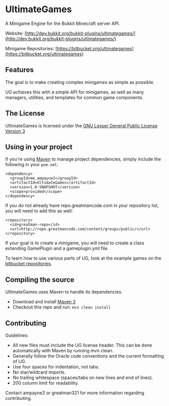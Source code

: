 UltimateGames
=============

A Minigame Engine for the Bukkit Minecraft server API.

Website: [http://dev.bukkit.org/bukkit-plugins/ultimategames/](http://dev.bukkit.org/bukkit-plugins/ultimategames/)

Minigame Repositories: [https://bitbucket.org/ultimategames](https://bitbucket.org/ultimategames)

Features
--------

The goal is to make creating complex minigames as simple as possible.

UG achieves this with a simple API for minigames, as well as many managers, utilities, and templates for common game components.

The License
-----------

UltimateGames is licensed under the [GNU Lesser General Public License Version 3](https://github.com/ampayne2/UltimateGames/blob/master/LICENSE.txt)

Using in your project
---------------------

If you're using [Maven](http://maven.apache.org/download.html) to manage project dependencies, simply include the following in your `pom.xml`:

    <dependency>
      <groupId>me.ampayne2</groupId>
      <artifactId>UltimateGames</artifactId>
      <version>1.0-SNAPSHOT</version>
      <scope>provided</scope>
    </dependency>

If you do not already have repo.greatmancode.com in your repository list, you will need to add this as well:

    <repository>
      <id>greatman-repo</id>
      <url>http://repo.greatmancode.com/content/groups/public/</url>
    </repository>
		
If your goal is to create a minigame, you will need to create a class extending GamePlugin and a gameplugin.yml file.

To learn how to use various parts of UG, look at the example games on the [bitbucket repositories](https://bitbucket.org/ultimategames).

Compiling the source
--------------------

UltimateGames uses Maven to handle its dependencies.

* Download and install [Maven 3](http://maven.apache.org/download.html)  
* Checkout this repo and run: `mvn clean install`

Contributing
------------

Guidelines:
* All new files must include the UG license header. This can be done automatically with Maven by running mvn clean.
* Generally follow the Oracle code conventions and the current formatting of UG.
* Use four spaces for indentation, not tabs.
* No star/wildcard imports.
* No trailing whitespace (spaces/tabs on new lines and end of lines).
* 200 column limit for readability.

Contact ampayne2 or greatman321 for more information regarding contributing.
